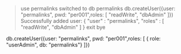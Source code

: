 > use permalinks
switched to db permalinks
> db.createUser({user: "permalinks", pwd: "per001",roles: [ "readWrite", "dbAdmin" ]})
Successfully added user: { "user" : "permalinks", "roles" : [ "readWrite", "dbAdmin" ] }
> exit
bye


db.createUser({user: "permalinks", pwd: "per001",roles: [ { role: "userAdmin", db: "permalinks"} ]})